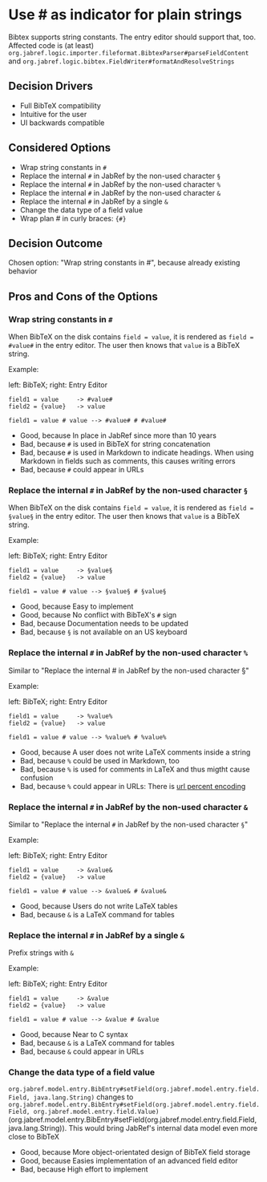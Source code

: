 # Use # as indicator for plain strings

Bibtex supports string constants. The entry editor should support that, too.
Affected code is (at least) `org.jabref.logic.importer.fileformat.BibtexParser#parseFieldContent` and `org.jabref.logic.bibtex.FieldWriter#formatAndResolveStrings`

## Decision Drivers

* Full BibTeX compatibility
* Intuitive for the user
* UI backwards compatible

## Considered Options

* Wrap string constants in `#`
* Replace the internal `#` in JabRef by the non-used character `§`
* Replace the internal `#` in JabRef by the non-used character `%`
* Replace the internal `#` in JabRef by the non-used character `&`
* Replace the internal `#` in JabRef by a single `&`
* Change the data type of a field value
* Wrap plan # in curly braces: `{#}`

## Decision Outcome

Chosen option: "Wrap string constants in #", because already existing behavior

## Pros and Cons of the Options

### Wrap string constants in `#`

When BibTeX on the disk contains `field = value`, it is rendered as `field = #value#` in the entry editor. The user then knows that `value` is a BibTeX string.

Example:

left: BibTeX; right: Entry Editor

```text
field1 = value     -> #value#
field2 = {value}   -> value

field1 = value # value --> #value# # #value#
```

* Good, because In place in JabRef since more than 10 years
* Bad, because `#` is used in BibTeX for string concatenation
* Bad, because `#` is used in Markdown to indicate headings. When using Markdown in fields such as comments, this causes writing errors
* Bad, because `#` could appear in URLs

### Replace the internal `#` in JabRef by the non-used character `§`

When BibTeX on the disk contains `field = value`, it is rendered as `field = §value§` in the entry editor. The user then knows that `value` is a BibTeX string.

Example:

left: BibTeX; right: Entry Editor

```text
field1 = value     -> §value§
field2 = {value}   -> value

field1 = value # value --> §value§ # §value§
```

* Good, because Easy to implement
* Good, because No conflict with BibTeX's `#` sign
* Bad, because Documentation needs to be updated
* Bad, because `§` is not available on an US keyboard

### Replace the internal `#` in JabRef by the non-used character `%`

Similar to "Replace the internal # in JabRef by the non-used character §"

Example:

left: BibTeX; right: Entry Editor

```text
field1 = value     -> %value%
field2 = {value}   -> value

field1 = value # value --> %value% # %value%
```

* Good, because A user does not write LaTeX comments inside a string
* Bad, because `%` could be used in Markdown, too
* Bad, because `%` is used for comments in LaTeX and thus migtht cause confusion
* Bad, because `%` could appear in URLs: There is [url percent encoding](https://www.w3schools.com/tags/ref_urlencode.asp)

### Replace the internal `#` in JabRef by the non-used character `&`

Similar to "Replace the internal `#` in JabRef by the non-used character `§`"

Example:

left: BibTeX; right: Entry Editor

```text
field1 = value     -> &value&
field2 = {value}   -> value

field1 = value # value --> &value& # &value&
```

* Good, because Users do not write LaTeX tables
* Bad, because `&` is a LaTeX command for tables

### Replace the internal `#` in JabRef by a single `&`

Prefix strings with `&`

Example:

left: BibTeX; right: Entry Editor

```text
field1 = value     -> &value
field2 = {value}   -> value

field1 = value # value --> &value # &value
```

* Good, because Near to C syntax
* Bad, because `&` is a LaTeX command for tables
* Bad, because `&` could appear in URLs

### Change the data type of a field value

`org.jabref.model.entry.BibEntry#setField(org.jabref.model.entry.field.Field, java.lang.String)` changes to `org.jabref.model.entry.BibEntry#setField(org.jabref.model.entry.field.Field, org.jabref.model.entry.field.Value)` (org.jabref.model.entry.BibEntry#setField(org.jabref.model.entry.field.Field, java.lang.String)). This would bring JabRef's internal data model even more close to BibTeX

* Good, because More object-orientated design of BibTeX field storage
* Good, because Easies implementation of an advanced field editor
* Bad, because High effort to implement
